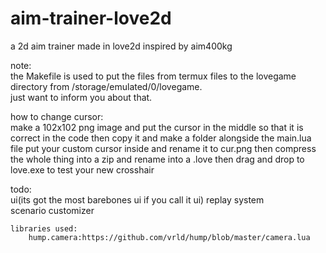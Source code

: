 # aim-trainer-love2d

a 2d aim trainer made in love2d inspired by aim400kg

note:  
    the Makefile is used to put the files from termux files to the lovegame directory from /storage/emulated/0/lovegame.  
just want to inform you about that.  

how to change cursor:  
    make a 102x102 png image and put the cursor in the middle so that it is correct in the code then copy it and make a folder alongside the main.lua file put your custom cursor inside and rename it to cur.png then compress the whole thing into a zip and rename into a .love then drag and drop to love.exe to test your new crosshair  

todo:  
    ui(its got the most barebones ui if you call it ui) 
    replay system  
    scenario customizer  


    libraries used:  
        hump.camera:https://github.com/vrld/hump/blob/master/camera.lua
